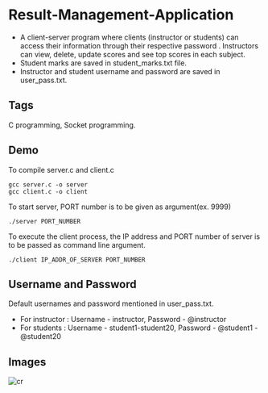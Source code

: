 # Result-Management-Application

* A client-server program where clients (instructor or students) can access their information through their respective password . Instructors can view, delete, update scores and see top scores in each subject.
* Student marks are saved in student_marks.txt file.
* Instructor and student username and password are saved in user_pass.txt.

## Tags

C programming, Socket programming.

## Demo

To compile server.c and client.c

```
gcc server.c -o server
gcc client.c -o client
```

To start server, PORT number is to be given as argument(ex. 9999)

```
./server PORT_NUMBER
````

To execute the client process, the IP address and PORT number of server is to be passed as command line argument.
```
./client IP_ADDR_OF_SERVER PORT_NUMBER
```
## Username and Password

Default usernames and password mentioned in user_pass.txt.

* For instructor : Username - instructor, Password - @instructor
* For students   : Username - student1-student20, Password - @student1 - @student20

## Images

![cr](rma.png)

